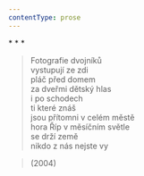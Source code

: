 ```yaml
---
contentType: prose
---
```


\* \* \*

> Fotografie dvojníků  
> vystupují ze zdi  
> pláč před domem  
> za dveřmi dětský hlas  
> i po schodech  
> ti které znáš  
> jsou přítomni v celém městě  
> hora Říp v měsíčním světle  
> se drží země  
> nikdo z nás nejste vy

> (2004)
